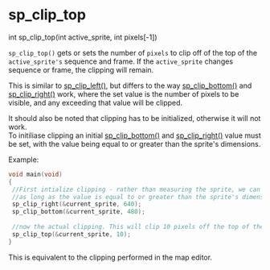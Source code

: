 # sp_clip_top

<Prototype>int sp_clip_top(int active_sprite, int pixels[-1])</Prototype>

`sp_clip_top()` gets or sets the number of `pixels` to clip off of the top of the `active_sprite's` sequence and frame. If the `active_sprite` changes sequence or frame, the clipping will remain.

This is similar to [sp_clip_left()](./sp-clip-left.md), but differs to the way [sp_clip_bottom()](./sp-clip-bottom.md) and [sp_clip_right()](./sp-clip-right.md) work, where the set value is the number of pixels to be visible, and any exceeding that value will be clipped.

It should also be noted that clipping has to be initialized, otherwise it will not work. <br>
To initiliase clipping an initial [sp_clip_bottom()](./sp-clip-bottom.md) and [sp_clip_right()](./sp-clip-right.md) value must be set, with the value being equal to or greater than the sprite's dimensions.

Example:
```c
void main(void)
{
 //First intialize clipping - rather than measuring the sprite, we can just initliase it to the size of the screen
 //as long as the value is equal to or greater than the sprite's dimensions, it will initialize the clipping.
 sp_clip_right(&current_sprite, 640);
 sp_clip_bottom(&current_sprite, 480);
 
 //now the actual clipping. This will clip 10 pixels off the top of the sprite.
 sp_clip_top(&current_sprite, 10);
}
```

This is equivalent to the clipping performed in the map editor.
